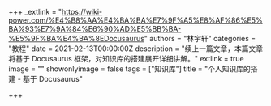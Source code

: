 +++
_extlink = "https://wiki-power.com/%E4%B8%AA%E4%BA%BA%E7%9F%A5%E8%AF%86%E5%BA%93%E7%9A%84%E6%90%AD%E5%BB%BA-%E5%9F%BA%E4%BA%8EDocusaurus"
authors = "林宇轩"
categories = "教程"
date = 2021-02-13T00:00:00Z
description = "续上一篇文章，本篇文章将基于 Docusaurus 框架，对知识库的搭建展开详细讲解。"
extlink = true
image = ""
showonlyimage = false
tags = ["知识库"]
title = "个人知识库的搭建 - 基于 Docusaurus"

+++
